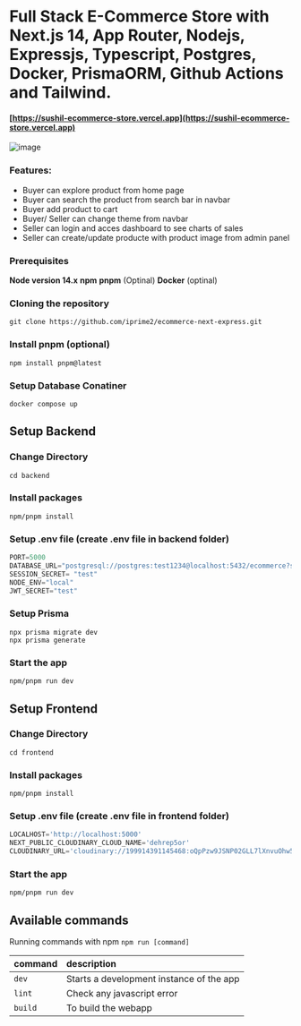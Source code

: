 # Full Stack E-Commerce Store with Next.js 14, App Router, Nodejs, Expressjs, Typescript, Postgres, Docker, PrismaORM, Github Actions and Tailwind.

#### [https://sushil-ecommerce-store.vercel.app](https://sushil-ecommerce-store.vercel.app)

![image](https://github.com/user-attachments/assets/2e0631d6-f8bb-49c6-8022-625fc1cafd38)

### Features:

- Buyer can explore product from home page
- Buyer can search the product from search bar in navbar
- Buyer add product to cart
- Buyer/ Seller can change theme from navbar
- Seller can login and acces dashboard to see charts of sales
- Seller can create/update producte with product image from admin panel 

### Prerequisites

**Node version 14.x**
**npm**
**pnpm** (Optinal)
**Docker** (optinal)

### Cloning the repository

```shell
git clone https://github.com/iprime2/ecommerce-next-express.git
```

### Install pnpm (optional)
```shell
npm install pnpm@latest
```

### Setup Database Conatiner
```shell
docker compose up
```

## Setup Backend

### Change Directory

```shell
cd backend
```

### Install packages

```shell
npm/pnpm install
```

### Setup .env file (create .env file in backend folder)

```js
PORT=5000
DATABASE_URL="postgresql://postgres:test1234@localhost:5432/ecommerce?schema=public"
SESSION_SECRET= "test"
NODE_ENV="local"
JWT_SECRET="test"
```
 
### Setup Prisma

```shell
npx prisma migrate dev
npx prisma generate

```

### Start the app

```shell
npm/pnpm run dev
```

## Setup Frontend

### Change Directory

```shell
cd frontend
```

### Install packages

```shell
npm/pnpm install
```

### Setup .env file (create .env file in frontend folder)

```js
LOCALHOST='http://localhost:5000'
NEXT_PUBLIC_CLOUDINARY_CLOUD_NAME='dehrep5or'
CLOUDINARY_URL='cloudinary://199914391145468:oQpPzw9JSNP02GLL7lXnvuOhw5w@dehrep5or'
```

### Start the app

```shell
npm/pnpm run dev
```

## Available commands

Running commands with npm `npm run [command]`

| command         | description                              |
| :-------------- | :--------------------------------------- |
| `dev`           | Starts a development instance of the app |
| `lint`          | Check any javascript error               |
| `build`         | To build the webapp                      |
